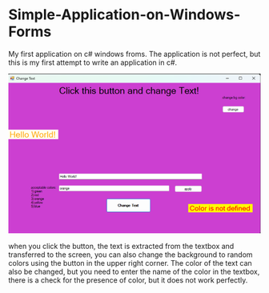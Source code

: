 # Simple-Application-on-Windows-Forms
My first application on c# windows froms. 
The application is not perfect, but this is my first attempt to write an application in c#.

![](screenshoot.png.png)

when you click the button, the text is extracted from the textbox and transferred to the screen, you can also change the background to random colors using the button in the upper right corner. The color of the text can also be changed, but you need to enter the name of the color in the textbox, there is a check for the presence of color, but it does not work perfectly.
